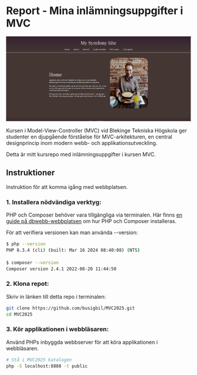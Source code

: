 # Report - Mina inlämningsuppgifter i MVC
![First page image](public/img/first_page.png)

Kursen i Model-View-Controller (MVC) vid Blekinge Tekniska Högskola ger studenter en djupgående förståelse för MVC-arkitekturen, en central designprincip inom modern webb- och applikationsutveckling.

Detta är mitt kursrepo med inlämningsuppgifter i kursen MVC.

## Instruktioner
Instruktion för att komma igång med webbplatsen.

### 1. Installera nödvändiga verktyg:
PHP och Composer behöver vara tillgängliga via terminalen. Här finns [en guide på dbwebb-webbplatsen](https://dbwebb.se/kurser/mvc-v2/labbmiljo/php-composer) om hur PHP och Composer installeras.

För att verifiera versionen kan man använda --version:

```bash
$ php --version
PHP 8.3.4 (cli) (built: Mar 16 2024 08:40:08) (NTS)

$ composer --version
Composer version 2.4.1 2022-08-20 11:44:50
```

### 2. Klona repot:
Skriv in länken till detta repo i terminalen:

```bash
git clone https://github.com/busigbil/MVC2025.git
cd MVC2025
```

### 3. Kör applikationen i webbläsaren:
Använd PHPs inbyggda webbserver för att köra applikationen i webbläsaren.

```bash
# Stå i MVC2025 katalogen
php -S localhost:8888 -t public
```
